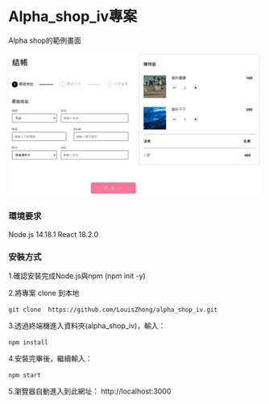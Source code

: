 # Alpha_shop_iv專案

Alpha shop的範例畫面

![cover img](https://github.com/LouisZhong/alpha_shop_iii/blob/main/public/images/cover.PNG)


### 環境要求

Node.js 14.18.1
React 18.2.0


### 安裝方式

1.確認安裝完成Node.js與npm (npm init -y)

2.將專案 clone 到本地 

`git clone  https://github.com/LouisZhong/alpha_shop_iv.git`
 
3.透過終端機進入資料夾(alpha_shop_iv)，輸入：

`npm install`

4.安裝完畢後，繼續輸入：

`npm start`

5.瀏覽器自動進入到此網址： http://localhost:3000
